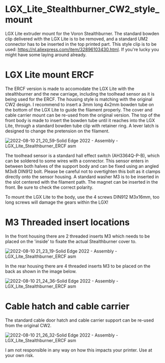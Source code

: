 # LGX_Lite_Stealthburner_CW2_style_mount
LGX Lite extruder mount for the Voron Stealthburner. The standard bowden clip delivered with the LGX Lite is to be removed, and a standard UM2 connector has to be inserted in the top printed part. This style clip is to be used: https://nl.aliexpress.com/item/32896103430.html. If you're lucky you might have some laying around already.

# LGX Lite mount ERCF
The ERCF version is made to accomodate the LGX Lite with the stealthburner and the new carriage, including the toolhead sensor as it is being used for the ERCF. The housing style is matching with the original CW2 design. I recommend to insert a 3mm long 4x2mm bowden tube on the bottom of the LGX Lite to guide the filament properly. The cover and cable carrier mount can be re-used from the original version. The top of the front body is made to insert the bowden tube until it reaches into the LGX Lite, through a standard bowden tube clip with retainer ring. A lever latch is designed to change the pretension on the filament. 

![2022-08-10 21_20_59-Solid Edge 2022 - Assembly -  LGX_Lite_Stealthburner_ERCF asm](https://user-images.githubusercontent.com/94404962/184004932-a4767190-644e-4b3a-a60f-1d7e687b40dd.png)

The toolhead sensor is a standard hall effect switch (AH3364Q-P-B), which can be soldered to some wires with a connector. This sensor enters in between both halves of the support body and can be fixed using an angled M3x8 DIN912 bolt. Please be careful not to overtighten this bolt as it clamps directly onto the sensor housing. A standard washer M3 is to be inserted in the slot centered with the filament path. The magnet can be inserted in the front. Be sure to check the correct polarity.

To mount the LGX Lite to the body, use the 4 screws DIN912 M3x16mm, too long screws will damage the gears within the LGX!

# M3 Threaded insert locations
In the front housing there are 2 threaded inserts M3 which needs to be placed on the 'inside' to fixate the actual Stealthburner cover to. 

![2022-08-10 21_23_19-Solid Edge 2022 - Assembly -  LGX_Lite_Stealthburner_ERCF asm](https://user-images.githubusercontent.com/94404962/184004525-186a5f92-23e7-4113-a4fd-3ba6dbd0dc21.png)

In the rear housing there are 4 threaded inserts M3 to be placed on the back as shown in the image below.

![2022-08-10 21_24_36-Solid Edge 2022 - Assembly -  LGX_Lite_Stealthburner_ERCF asm](https://user-images.githubusercontent.com/94404962/184004675-069b7e46-654e-4bda-bce4-173408faadf6.png)

# Cable hatch and cable carrier

The standard cable door hatch and cable carrier support can be re-used from the original CW2.

![2022-08-10 21_26_32-Solid Edge 2022 - Assembly -  LGX_Lite_Stealthburner_ERCF asm](https://user-images.githubusercontent.com/94404962/184004892-57ca2bc1-2480-4f65-ae28-1cc3ad90077a.png)

I am not responsible in any way on how this impacts your printer. Use at your own risk.
